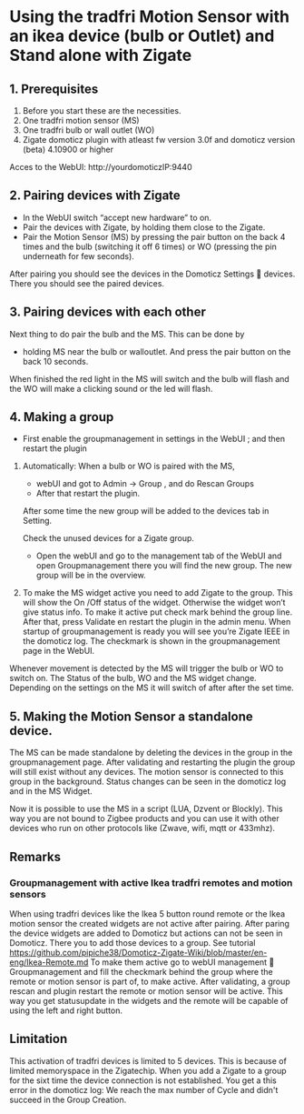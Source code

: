 # Using the tradfri Motion Sensor with an ikea device (bulb or Outlet) and Stand alone with Zigate 

## 1. Prerequisites

1. Before you start these are the necessities.
1. One tradfri motion sensor (MS)
1. One tradfri bulb or wall outlet (WO)
1. Zigate domoticz plugin with atleast fw version 3.0f and domoticz version (beta) 4.10900 or higher

Acces to the WebUI: http://yourdomoticzIP:9440 

## 2. Pairing devices with Zigate

* In the WebUI switch “accept new hardware” to on. 
* Pair the devices with Zigate, by holding them close to the Zigate. 
* Pair the Motion Sensor (MS) by pressing the pair button on the back 4 times and the bulb (switching it off 6 times) or WO (pressing the pin underneath for few seconds). 

After pairing you should see the devices in the Domoticz Settings  devices. There you should see the paired devices.  

## 3. Pairing devices with each other

Next thing to do pair the bulb and the MS. This can be done by 
* holding MS near the bulb or walloutlet. And press the pair button on the back 10 seconds. 

When finished the red light in the MS will switch and the bulb will flash and the WO will make a clicking sound or the led will flash. 

## 4. Making a group

* First enable the groupmanagement in settings in the WebUI ; and then restart the plugin

1. Automatically: 
   When a bulb or WO is paired with the MS,
   * webUI and got to Admin -> Group , and do Rescan Groups
   * After that restart the plugin.
   
   After some time the new group will be added to the devices tab in Setting. 
   
   Check the unused devices for a Zigate group.
   * Open the webUI and go to the management tab of the WebUI and open Groupmanagement there you will find the new group. The new group will be in the overview. 

1. To make the MS widget active you need to add Zigate to the group. This will show the On /Off status of the widget. Otherwise the widget won’t give status info. 
   To make it active put check mark behind the group line. After that, press Validate en restart the plugin in the admin menu.  When startup of groupmanagement is ready you will see you’re Zigate IEEE in the domoticz log. The checkmark is shown in the groupmanagement page in the WebUI.
   
Whenever movement is detected by the MS will trigger the bulb or WO to switch on. The Status of the bulb, WO and the MS widget change. Depending on the settings on the MS it will switch of after after the set time. 

## 5. Making the Motion Sensor a standalone device.

The MS can be made standalone by deleting the devices in the group in the groupmanagement page. After validating and restarting the plugin the group will still exist without any devices. The motion sensor is connected to this group in the background. Status changes can be seen in the domoticz log and in the MS Widget. 

Now it is possible to use the MS in a script (LUA, Dzvent or Blockly). This way you are not bound to Zigbee products and you can use it with other devices who run on other protocols like (Zwave, wifi, mqtt or 433mhz). 

## Remarks

### Groupmanagement with active Ikea tradfri remotes and motion sensors

When using tradfri devices like the Ikea 5 button round remote or the Ikea motion sensor the created widgets are not active after pairing. After paring the device widgets are added to Domoticz but actions can not be seen in Domoticz. There you to add those devices to a group. See tutorial  
https://github.com/pipiche38/Domoticz-Zigate-Wiki/blob/master/en-eng/Ikea-Remote.md
To make them active go to webUI management  Groupmanagement and fill the checkmark behind the group where the remote or motion sensor is part of, to make active. After validating, a group rescan and plugin restart the remote or motion sensor will be active. This way you get statusupdate in the widgets and the remote will be capable of using the left and right button. 

## Limitation
This activation of tradfri devices is limited to 5 devices. This is because of limited memoryspace in the Zigatechip. When you add a Zigate to a group for the sixt time the device connection is not established. You get a this error in the domoticz log: We reach the max number of Cycle and didn't succeed in the Group Creation.
